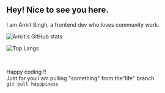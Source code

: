 ## Hey! Nice to see you here. 
I am Ankit Singh, a frontend dev who loves community work. <br>

<!-- these components are bootstraped from here https://github.com/anuraghazra/github-readme-stats -->

<!-- github stats -->
![Ankit's GitHub stats](https://github-readme-stats.vercel.app/api?username=ankitzm&show_icons=true&theme=radical)

<!-- langage card -->
![Top Langs](https://github-readme-stats.vercel.app/api/top-langs/?username=ankitzm&hide=html&theme=radical&layout=compact)

<br>

Happy coding !! <br>
Just for you I am pulling "something" from the"life" branch <br>
``` git pull happpiness ```